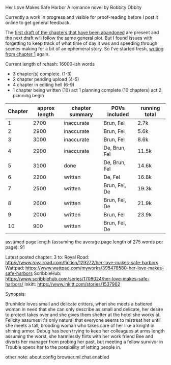 Her Love Makes Safe Harbor
A romance novel by Bobbity Obbity

Currently a work in progress and visible for proof-reading before I post it online to get general feedback.

The [first draft of the chapters that have been abandoned](https://github.com/RobbingSpree/HLMSH-Novel/blob/main/chapters_as_imported/Chapter0.md) are present and the next draft will follow the same general plot. 
But I found issues with forgetting to keep track of what time of day it was and speeding through scenes making for a bit of an ephemeral story.
So I've started fresh, [writing from chapter 1](https://github.com/RobbingSpree/HLMSH-Novel/blob/main/new%20chapters%202nd%20attempt/Chapter%201.md) again.

Current length of rehash:
16000-ish words
- 3 chapter(s) complete. (1-3)
- 2 chapter pending upload (4-5)
- 4 chapter in editing hell (6-9)
- 1 chapter being written (10)
act 1 planning complete (10 chapters)
act 2 planning begin

| Chapter | approx length | chapter summary | POVs included | running total |
| ------- | ------------- | --------------- | ------------- | ------------- |
| 1       | 2700          | inaccurate      | Brun, Fel     | 2.7k          |
| 2       | 2900          | inaccurate      | Brun, Fel     | 5.6k          |
| 3       | 3000          | inaccurate      | Brun, Fel     | 8.6k          |
| 4       | 2900          | inaccurate      | De, Brun, Fel | 11.5k         |
| 5       | 3100          | done            | De, Brun, Fel | 14.6k         |
| 6       | 2200          | written         | De, Fel       | 16.8k         |
| 7       | 2500          | written         | Brun, Fel, De | 19.3k         |
| 8       | 2600          | written         | Brun, Fel, De | 21.9k         |
| 9       | 2000          | written         | Brun, Fel     | 23.9k         |
| 10      | 900           | written         | Brun, Fel, De |               |
assumed page length (assuming the average page length of 275 words per page): 91

Latest posted chapter:
3
to:
Royal Road: https://www.royalroad.com/fiction/129272/her-love-makes-safe-harbors
Wattpad: https://www.wattpad.com/myworks/395478580-her-love-makes-safe-harbors
ScribbleHub: https://www.scribblehub.com/series/1708024/her-love-makes-safe-harbors/
Inkitt: https://www.inkitt.com/stories/1537962

Synopsis:

Brunhilde loves small and delicate critters, when she meets a battered woman in need that she can only describe as small and delicate, her desire to protect takes over and she gives them shelter at the hotel she works at.
Felicity assumes it's only natural that everyone seems to mistreat her until she meets a tall, brooding woman who takes care of her like a knight in shining armor.
Debug has been trying to keep her colleagues at arms length assuming the worst, she harmlessly flirts with her work friend Bee and diverts her manager from probing her past, but meeting a fellow survivor in Trouble opens her to the possibility of letting people in.


other note:
about:config
browser.ml.chat.enabled